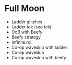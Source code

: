 # Full Moon

- Ladder glitches
- Ladder tek (see tek)
- OoB with Beefy
- Beefy strategy
- Infinite roll
- Co-op waveskip with ladder
- Co-op waveskip
- Co-op waveskip with beefy
